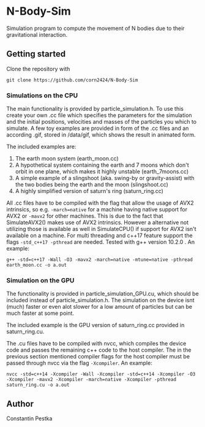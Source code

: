 # N-Body-Sim

Simulation program to compute the movement of N bodies due to their
gravitational interaction.

## Getting started

Clone the repository with

```
git clone https://github.com/corn2424/N-Body-Sim
```
### Simulations on the CPU

The main functionality is provided by particle_simulation.h.
To use this create your own .cc file which specifies the parameters for the
simulation and the initial positions, velocities and masses of the particles
you which to simulate.
A few toy examples are provided in form of the .cc files and an according .gif,
stored in /data/gif, which shows the result in animated form.

The included examples are:
1. The earth moon system (earth_moon.cc)
2. A hypothetical system containing the earth and 7 moons which don't orbit in one plane, which makes it highly unstable (earth_7moons.cc)
3. A simple example of a slingshoot (aka. swing-by or gravity-assist) with the two bodies being the earth and the moon (slingshoot.cc)
4. A highly simplified version of saturn's ring (saturn_ring.cc)

All .cc files have to be compiled with the flag that allow the usage of AVX2
intrinsics, so e.g. `-march=native` for a machine having native support for AVX2 or `-mavx2` for other machines. This is due to the fact that
SimulateAVX2() makes use of AVX2 intrinsics.
However a alternative not utilizing those is available as well in SimulateCPU()
if support for AVX2 isn't available on a machine.
For multi threading and c++17 feature support the flags `-std_c++17 -pthread` are needed.
Tested with g++ version 10.2.0 .
An example:

```
g++ -std=c++17 -Wall -O3 -mavx2 -march=native -mtune=native -pthread earth_moon.cc -o a.out
```

### Simulation on the GPU

The functionality is provided in particle_simulation_GPU.cu, which should be included instead of particle_simulation.h.
The simulation on the device isnt (much) faster or even alot slower for a low amount of particles but can be much faster at some point.

The included example is the GPU version of saturn_ring.cc provided in saturn_ring.cu.

The .cu files have to be compiled with nvcc, which compiles the device code and passes the remaining c++ code to the host compiler. The in the previous section mentioned compiler flags for the host compiler must be passed through nvcc via the flag `-Xcompiler`.
An example:

```
nvcc -std=c++14 -Xcompiler -Wall -Xcompiler -std=c++14 -Xcompiler -O3 -Xcompiler -mavx2 -Xcompiler -march=native -Xcompiler -pthread saturn_ring.cu -o a.out
```

## Author

Constantin Pestka
